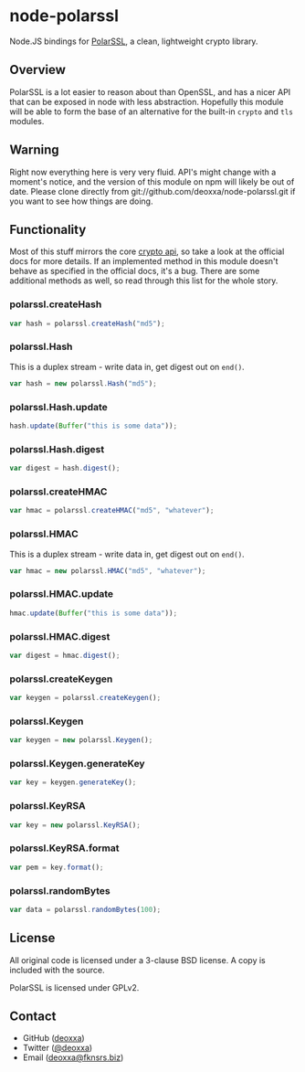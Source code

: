 node-polarssl
=============

Node.JS bindings for [PolarSSL](https://polarssl.org/), a clean, lightweight
crypto library.

Overview
--------

PolarSSL is a lot easier to reason about than OpenSSL, and has a nicer API that
can be exposed in node with less abstraction. Hopefully this module will be able
to form the base of an alternative for the built-in `crypto` and `tls` modules.

Warning
-------

Right now everything here is very very fluid. API's might change with a moment's
notice, and the version of this module on npm will likely be out of date. Please
clone directly from git://github.com/deoxxa/node-polarssl.git if you want to see
how things are doing.

Functionality
-------------

Most of this stuff mirrors the core [crypto api](http://nodejs.org/docs/latest/api/crypto.html),
so take a look at the official docs for more details. If an implemented method
in this module doesn't behave as specified in the official docs, it's a bug.
There are some additional methods as well, so read through this list for the
whole story.

### polarssl.createHash

```js
var hash = polarssl.createHash("md5");
```

### polarssl.Hash

This is a duplex stream - write data in, get digest out on `end()`.

```js
var hash = new polarssl.Hash("md5");
```

### polarssl.Hash.update

```js
hash.update(Buffer("this is some data"));
```

### polarssl.Hash.digest

```js
var digest = hash.digest();
```

### polarssl.createHMAC

```js
var hmac = polarssl.createHMAC("md5", "whatever");
```

### polarssl.HMAC

This is a duplex stream - write data in, get digest out on `end()`.

```js
var hmac = new polarssl.HMAC("md5", "whatever");
```

### polarssl.HMAC.update

```js
hmac.update(Buffer("this is some data"));
```

### polarssl.HMAC.digest

```js
var digest = hmac.digest();
```

### polarssl.createKeygen

```js
var keygen = polarssl.createKeygen();
```

### polarssl.Keygen

```js
var keygen = new polarssl.Keygen();
```

### polarssl.Keygen.generateKey

```js
var key = keygen.generateKey();
```

### polarssl.KeyRSA

```js
var key = new polarssl.KeyRSA();
```

### polarssl.KeyRSA.format

```js
var pem = key.format();
```

### polarssl.randomBytes

```js
var data = polarssl.randomBytes(100);
```

License
-------

All original code is licensed under a 3-clause BSD license. A copy is included
with the source.

PolarSSL is licensed under GPLv2.

Contact
-------

* GitHub ([deoxxa](http://github.com/deoxxa))
* Twitter ([@deoxxa](http://twitter.com/deoxxa))
* Email ([deoxxa@fknsrs.biz](mailto:deoxxa@fknsrs.biz))
